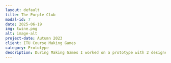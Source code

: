 ```yaml
---
layout: default
title: The Purple Club
modal-id: 7
date: 2025-06-19
img: twine.png
alt: image-alt
project-date: Autumn 2023
client: ITU Course Making Games
category: Prototype
description: During Making Games I worked on a prototype with 2 designers where we had to make something simple in Twine. We made The Purple Club which we uploaded on itch.io at this link - <a class="altstyle" href="https://ghostyjam.itch.io/the-purple-club">The Purple Club</a>. I worked on the implementation of the paths, the maze and countdown mechanic and implementation of music.
---
```

